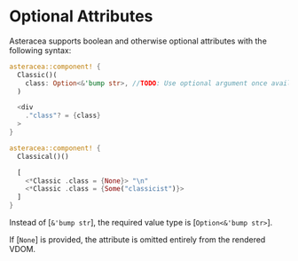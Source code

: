 # Optional Attributes

Asteracea supports boolean and otherwise optional attributes with the following syntax:

```rust asteracea=Classical
asteracea::component! {
  Classic()(
    class: Option<&'bump str>, //TODO: Use optional argument once available.
  )

  <div
    ."class"? = {class}
  >
}

asteracea::component! {
  Classical()()

  [
    <*Classic .class = {None}> "\n"
    <*Classic .class = {Some("classicist")}>
  ]
}
```

Instead of [`&'bump str`], the required value type is [`Option<&'bump str>`].

If [`None`] is provided, the attribute is omitted entirely from the rendered VDOM.
